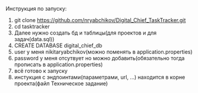 Инструкция по запуску: 
1) git clone https://github.com/nryabchikov/Digital_Chief_TaskTracker.git
2) cd tasktracker
3) Далее нужно создать бд и таблицы(для проектов и для задач(data.sql))
4) CREATE DATABASE digital_chief_db
5) user у меня nikitaryabchikov(можно поменять в application.properties)
6) password у меня отсутвует но можно добавить(обязательно тогда прописать в application.properties)
7) всё готово к запуску
8) инстукция с эндпоинтами(параметрами, url, ...) находится в корне проекта(файл Техническое задание)
